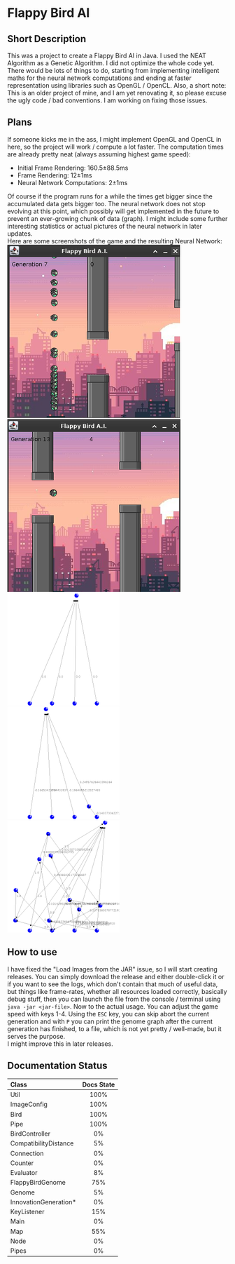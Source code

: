 # Flappy Bird AI
## Short Description
This was a project to create a Flappy Bird AI in Java.
I used the NEAT Algorithm as a Genetic Algorithm. I
did not optimize the whole code yet. There would be
lots of things to do, starting from implementing
intelligent maths for the neural network computations
and ending at faster representation using libraries
such as OpenGL / OpenCL. Also, a short note: This is 
an older project of mine, and I am yet renovating it,
so please excuse the ugly code / bad conventions.
I am working on fixing those issues.

## Plans
If someone kicks me in the ass, I might implement 
OpenGL and OpenCL in here, so the project will work /
compute a lot faster. The computation times are 
already pretty neat (always assuming highest 
game speed):
- Initial Frame Rendering: 160.5±88.5ms
- Frame Rendering: 12±1ms
- Neural Network Computations: 2±1ms  

Of course if the program runs for a while the times
get bigger since the accumulated data gets bigger
too. The neural network does not stop evolving
at this point, which possibly will get implemented
in the future to prevent an ever-growing chunk of
data (graph). I might include some further 
interesting statistics or actual pictures of the 
neural network in later updates.  
Here are some screenshots of the game and the 
resulting Neural Network:  
![Init Phase](https://github.com/QueenOfDoom/FlappyBirdAI/blob/master/img/InitPhase.png?raw=true)
![Advanced Phase](https://github.com/QueenOfDoom/FlappyBirdAI/blob/master/img/AdvancedPhase.png?raw=true)  
![Generation: 0](https://github.com/QueenOfDoom/FlappyBirdAI/blob/master/img/Gen0.png?raw=true)
![Generation: 2](https://github.com/QueenOfDoom/FlappyBirdAI/blob/master/img/Gen2.png?raw=true)
![Generation: 21](https://github.com/QueenOfDoom/FlappyBirdAI/blob/master/img/Gen21.png?raw=true)
## How to use
I have fixed the "Load Images from the JAR" issue, so
I will start creating releases. You can simply
download the release and either double-click it
or if you want to see the logs, which don't contain
that much of useful data, but things like frame-rates,
whether all resources loaded correctly, basically
debug stuff, then you can launch the file from
the console / terminal using `java -jar <jar-file>`. 
Now to the actual usage. You can adjust
the game speed with keys 1-4. Using the `ESC` key, 
you can skip abort the current generation and with 
`P` you can print the genome graph after the current 
generation has finished, to a file, which is not
yet pretty / well-made, but it serves the purpose.  
I might improve this in later releases.

## Documentation Status
| Class                 | Docs State   |
| :-------------------- | :----------: |
| Util                  | 100%         |
| ImageConfig           | 100%         |
| Bird                  | 100%         |
| Pipe                  | 100%         |
| BirdController        | 0%           |
| CompatibilityDistance | 5%           |
| Connection            | 0%           |
| Counter               | 0%           |
| Evaluator             | 8%           |
| FlappyBirdGenome      | 75%          |
| Genome                | 5%           |
| InnovationGeneration* | 0%           |
| KeyListener           | 15%          |
| Main                  | 0%           |
| Map                   | 55%          |
| Node                  | 0%           |  
| Pipes                 | 0%           |   